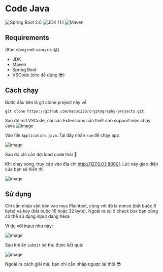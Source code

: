 # Code Java

![Spring Boot 2.0](https://img.shields.io/badge/Spring%20Boot-2.0-brightgreen.svg)
![JDK 11.1](https://img.shields.io/badge/JDK-11.1-brightgreen.svg)
![Maven](https://img.shields.io/badge/Maven-3.5.0-yellowgreen.svg)

## Requirements
(Bản càng mới càng ok :grin:)
+ JDK
+ Maven
+ Spring Boot
+ VSCode (cho dễ dùng :sunglasses:)

## Cách chạy

Bước đầu tiên là git clone project này về
```
git clone https://github.com/maduc238/cryptography-projects.git
```

Sau đó mở VSCode, cài các Extensions cần thiết cho support việc chạy Java
![image](https://user-images.githubusercontent.com/95759699/200100167-addf631d-5c5f-402d-be08-b9fa6ba8a513.png)

Vào file `Application.java`. Tại đây nhấn `run` để chạy app

![image](https://user-images.githubusercontent.com/95759699/200100208-96336411-aff4-4407-8ce6-206d01cec371.png)

Sau đó chỉ cần đợi load code thôi :grimacing:

Khi chạy xong, truy cập vào địa chỉ http://127.0.0.1:8080/. Lúc này giao diện của bạn sẽ hiển thị

![image](https://user-images.githubusercontent.com/95759699/200100269-36c7067e-83d8-41f4-9185-d409e2b6b9b8.png)

## Sử dụng

Chỉ cần nhập văn bản vào mục Plaintext, cùng với đó là nonce (bắt buộc 8 byte) và key (bắt buộc 16 hoặc 32 byte). Ngoài ra tại ô check box bạn cũng có thể sử dụng input dạng hexa

Ví dụ với input như này: 

![image](https://user-images.githubusercontent.com/95759699/200100375-aac2a4b7-cb9b-4abb-a941-f3c54ddf33f0.png)

Sau khi ấn `Submit` sẽ thu đươc kết quả:

![image](https://user-images.githubusercontent.com/95759699/200100397-c10b791a-f48b-4917-ab40-c35b8334e0f7.png)

Ngoài ra cách giải mã, bạn chỉ cần nhập ngược lại thôi :sunglasses:

